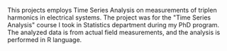This projects employs Time Series Analysis on measurements of triplen harmonics in electrical systems. The project was for the "Time Series Analysis" course I took in Statistics department during my PhD program.
The analyzed data is from actual field measurements, and the analysis is performed in R language.